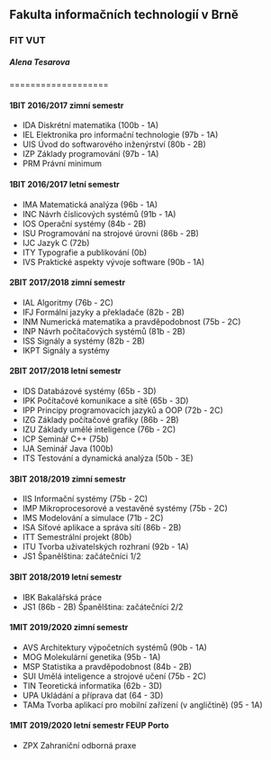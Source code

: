 
## Fakulta informačních technologií v Brně
### FIT VUT
##### Alena Tesarova
===================

#### 1BIT 2016/2017 zimní semestr

- IDA Diskrétní matematika (100b - 1A)
- IEL Elektronika pro informační technologie (97b - 1A)
- UIS Úvod do softwarového inženýrství (80b - 2B)
- IZP Základy programování (97b - 1A)
- PRM Právní minimum

#### 1BIT 2016/2017 letní semestr
- IMA Matematická analýza (96b - 1A)
- INC Návrh číslicových systémů (91b - 1A)
- IOS Operační systémy (84b - 2B)
- ISU Programování na strojové úrovni (86b - 2B)
- IJC Jazyk C (72b)
- ITY Typografie a publikování (0b)
- IVS Praktické aspekty vývoje software (90b - 1A)

#### 2BIT 2017/2018 zimní semestr
- IAL Algoritmy (76b - 2C)
- IFJ Formální jazyky a překladače (82b - 2B)
- INM Numerická matematika a pravděpodobnost (75b - 2C)
- INP Návrh počítačových systémů (81b - 2B)
- ISS Signály a systémy (82b - 2B)
- IKPT 	Signály a systémy

#### 2BIT 2017/2018 letní semestr
- IDS Databázové systémy (65b - 3D)
- IPK Počítačové komunikace a sítě (65b - 3D)
- IPP Principy programovacích jazyků a OOP (72b - 2C)
- IZG Základy počítačové grafiky (86b - 2B)
- IZU Základy umělé inteligence (76b - 2C)
- ICP Seminář C++ (75b)
- IJA Seminář Java (100b)
- ITS Testování a dynamická analýza (50b - 3E)

#### 3BIT 2018/2019 zimní semestr
- IIS Informační systémy (75b - 2C)
- IMP Mikroprocesorové a vestavěné systémy (75b - 2C)
- IMS Modelování a simulace (71b - 2C)
- ISA Síťové aplikace a správa sítí (86b - 2B)
- ITT Semestrální projekt (80b)
- ITU Tvorba uživatelských rozhraní (92b - 1A)
- JS1 Španělština: začátečníci 1/2

#### 3BIT 2018/2019 letní semestr
- IBK Bakalářská práce
- JS1 (86b - 2B) Španělština: začátečníci 2/2

#### 1MIT 2019/2020 zimní semestr
- AVS Architektury výpočetních systémů (90b - 1A)
- MOG Molekulární genetika (95b - 1A)
- MSP Statistika a pravděpodobnost (84b - 2B)
- SUI Umělá inteligence a strojové učení (75b - 2C)
- TIN Teoretická informatika (62b - 3D)
- UPA Ukládání a příprava dat (64 - 3D)
- TAMa Tvorba aplikací pro mobilní zařízení (v angličtině) (95 - 1A)

#### 1MIT 2019/2020 letní semestr FEUP Porto
- ZPX Zahraniční odborná praxe
